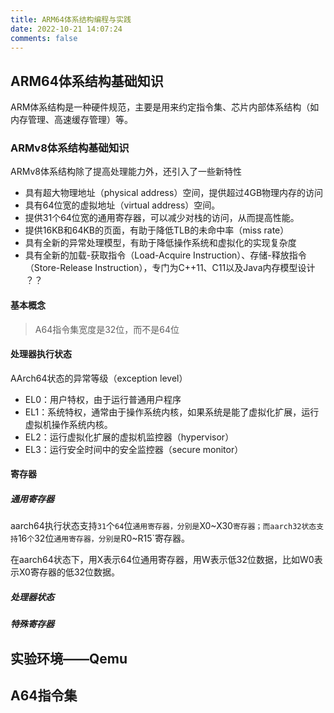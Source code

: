 ```yaml
---
title: ARM64体系结构编程与实践
date: 2022-10-21 14:07:24
comments: false
---
```



## ARM64体系结构基础知识

ARM体系结构是一种硬件规范，主要是用来约定指令集、芯片内部体系结构（如内存管理、高速缓存管理）等。

### ARMv8体系结构基础知识

ARMv8体系结构除了提高处理能力外，还引入了一些新特性
- 具有超大物理地址（physical address）空间，提供超过4GB物理内存的访问
- 具有64位宽的虚拟地址（virtual address）空间。
- 提供31个64位宽的通用寄存器，可以减少对栈的访问，从而提高性能。
- 提供16KB和64KB的页面，有助于降低TLB的未命中率（miss rate）
- 具有全新的异常处理模型，有助于降低操作系统和虚拟化的实现复杂度
- 具有全新的加载-获取指令（Load-Acquire Instruction）、存储-释放指令（Store-Release Instruction），专门为C++11、C11以及Java内存模型设计  ？？

#### 基本概念

> A64指令集宽度是32位，而不是64位



#### 处理器执行状态

AArch64状态的异常等级（exception level）
- EL0：用户特权，由于运行普通用户程序
- EL1：系统特权，通常由于操作系统内核，如果系统是能了虚拟化扩展，运行虚拟机操作系统内核。
- EL2：运行虚拟化扩展的虚拟机监控器（hypervisor）
- EL3：运行安全时间中的安全监控器（secure monitor）

#### 寄存器

##### 通用寄存器

aarch64执行状态支持`31`个`64`位`通用寄存器，分别是`X0~X30`寄存器；而aarch32状态支持`16`个`32位`通用寄存器，分别是`R0~R15`寄存器。

在aarch64状态下，用X表示64位通用寄存器，用W表示低32位数据，比如W0表示X0寄存器的低32位数据。



##### 处理器状态



##### 特殊寄存器





## 实验环境——Qemu



## A64指令集


